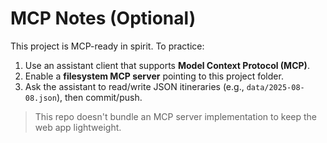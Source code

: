 # MCP Notes (Optional)

This project is MCP-ready in spirit. To practice:
1) Use an assistant client that supports **Model Context Protocol (MCP)**.
2) Enable a **filesystem MCP server** pointing to this project folder.
3) Ask the assistant to read/write JSON itineraries (e.g., `data/2025-08-08.json`), then commit/push.

> This repo doesn't bundle an MCP server implementation to keep the web app lightweight.
